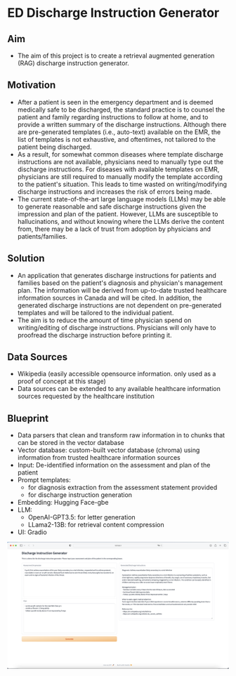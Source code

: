 # ED Discharge Instruction Generator

## Aim
- The aim of this project is to create a retrieval augmented generation (RAG) discharge instruction generator.

## Motivation
- After a patient is seen in the emergency department and is deemed medically safe to be discharged, the standard practice is to counsel the patient and family regarding instructions to follow at home, and to provide a written summary of the discharge instructions. Although there are pre-generated templates (i.e., auto-text) available on the EMR, the list of templates is not exhaustive, and oftentimes, not tailored to the patient being discharged.
- As a result, for somewhat common diseases where template discharge instructions are not available, physicians need to manually type out the discharge instructions. For diseases with available templates on EMR, physicians are still required to manually modify the template according to the patient's situation. This leads to time wasted on writing/modifying discharge instructions and increases the risk of errors being made.
- The current state-of-the-art large language models (LLMs) may be able to generate reasonable and safe discharge instructions given the impression and plan of the patient. However, LLMs are susceptible to hallucinations, and without knowing where the LLMs derive the content from, there may be a lack of trust from adoption by physicians and patients/families.

## Solution
- An application that generates discharge instructions for patients and families based on the patient's diagnosis and physician's management plan. The information will be derived from up-to-date trusted healthcare information sources in Canada and will be cited. In addition, the generated discharge instructions are not dependent on pre-generated templates and will be tailored to the individual patient. 
- The aim is to reduce the amount of time physician spend on writing/editing of discharge instructions. Physicians will only have to proofread the discharge instruction before printing it.

## Data Sources
- Wikipedia (easily accessible opensource information. only used as a proof of concept at this stage)
- Data sources can be extended to any available healthcare information sources requested by the healthcare institution 

## Blueprint
- Data parsers that clean and transform raw information in to chunks that can be stored in the vector database
- Vector database: custom-built vector database (chroma) using information from trusted healthcare information sources
- Input: De-identified information on the assessment and plan of the patient
- Prompt templates: 
    - for diagnosis extraction from the assessment statement provided
    - for discharge instruction generation
- Embedding: Hugging Face-gbe
- LLM: 
    - OpenAI-GPT3.5: for letter generation
    - LLama2-13B: for retrieval content compression
- UI: Gradio

![demo img](demo.png)
